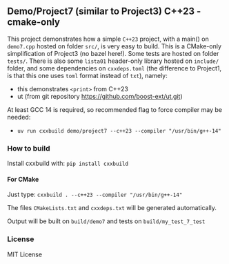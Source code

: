 ## Demo/Project7 (similar to Project3) C++23 - cmake-only

This project demonstrates how a simple `C++23` project, with a main() on `demo7.cpp` hosted on folder `src/`, is very easy to build.
This is a CMake-only simplification of Project3 (no bazel here!).
Some tests are hosted on folder `tests/`.
There is also some `lista01` header-only library hosted on `include/` folder, and some dependencies on `cxxdeps.toml` (the difference to Project1, is that this one uses `toml` format instead of `txt`), namely:

- this demonstrates `<print>` from C++23
- ut (from git repository https://github.com/boost-ext/ut.git)

At least GCC 14 is required, so recommended flag to force compiler may be needed:

- `uv run cxxbuild demo/project7 --c++23 --compiler "/usr/bin/g++-14"`

### How to build

Install cxxbuild with: `pip install cxxbuild`

#### For CMake
Just type: `cxxbuild . --c++23 --compiler "/usr/bin/g++-14"`

The files `CMakeLists.txt` and `cxxdeps.txt` will be generated automatically.

Output will be built on `build/demo7` and tests on `build/my_test_7_test`

### License

MIT License




